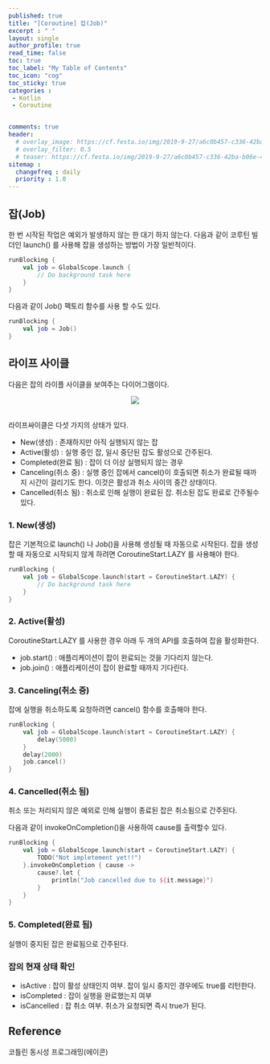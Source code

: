 ```yaml
---
published: true
title: "[Coroutine] 잡(Job)"
excerpt : " "
layout: single
author_profile: true
read_time: false
toc: true
toc_label: "My Table of Contents"
toc_icon: "cog"
toc_sticky: true
categories :
 - Kotlin
 - Coroutine


comments: true
header:
  # overlay_image: https://cf.festa.io/img/2019-9-27/a6c0b457-c336-42ba-b06e-462de90ada91.jpg
  # overlay_filter: 0.5
  # teaser: https://cf.festa.io/img/2019-9-27/a6c0b457-c336-42ba-b06e-462de90ada91.jpg
sitemap :
  changefreq : daily
  priority : 1.0
---
```


## 잡(Job)

한 번 시작된 작업은 예외가 발생하지 않는 한 대기 하지 않는다. 다음과 같이 코루틴 빌더인 launch() 를 사용해 잡을 생성하는 방법이 가장 일반적이다.

~~~kotlin
runBlocking {
    val job = GlobalScope.launch {
        // Do background task here
    }
}
~~~

다음과 같이 Job() 팩토리 함수를 사용 할 수도 있다.

~~~kotlin
runBlocking {
    val job = Job()
}
~~~

## 라이프 사이클

다음은 잡의 라이플 사이클을 보여주는 다이어그램이다.

<div align="center">
  <img src="https://thdev.tech/images/posts/2019/04/Init-Coroutines-Job/coroutine-job.png">
</div>
<br>

라이프싸이클은 다섯 가지의 상태가 있다.

- New(생성) : 존재하지만 아직 실행되지 않는 잡
- Active(활성) : 실행 중인 잡, 일시 중단된 잡도 활성으로 간주된다.
- Completed(완료 됨) : 잡이 더 이상 실행되지 않는 경우
- Canceling(취소 중) : 실행 중인 잡에서 cancel()이 호출되면 취소가 완료될 때까지 시간이 걸리기도 한다. 이것은 활성과 취소 사이의 중간 상태이다.
- Cancelled(취소 됨) : 취소로 인해 실행이 완료된 잡. 취소된 잡도 완료로 간주될수 있다.

### 1. New(생성)

잡은 기본적으로 launch() 나 Job()을 사용해 생성될 때 자동으로 시작된다. 잡을 생성할 때 자동으로 시작되지 않게 하려면 CoroutineStart.LAZY 를 사용해야 한다.

~~~kotlin
runBlocking {
    val job = GlobalScope.launch(start = CoroutineStart.LAZY) {
        // Do background task here
    }
}
~~~

### 2. Active(활성)

CoroutineStart.LAZY 를 사용한 경우 아래 두 개의 API를 호출하여 잡을 활성화한다.

- job.start() : 애플리케이션이 잡이 완료되는 것을 기다리지 않는다.
- job.join() : 애플리케이션이 잡이 완료할 때까지 기다린다.

### 3. Canceling(취소 중)

잡에 실행을 취소하도록 요청하려면 cancel() 함수를 호출해야 한다.

~~~kotlin
runBlocking {
    val job = GlobalScope.launch(start = CoroutineStart.LAZY) {
        delay(5000)
    }
    delay(2000)
    job.cancel()
}
~~~

### 4. Cancelled(취소 됨)

취소 또는 처리되지 않은 예외로 인해 실행이 종료된 잡은 취소됨으로 간주된다.

다음과 같이 invokeOnCompletion()을 사용하여 cause를 출력할수 있다.

~~~kotlin
runBlocking {
    val job = GlobalScope.launch(start = CoroutineStart.LAZY) {
        TODO("Not impletement yet!!")
    }.invokeOnCompletion { cause ->
        cause?.let {
            println("Job cancelled due to ${it.message}")
        }
    }
}
~~~

### 5. Completed(완료 됨)

실행이 중지된 잡은 완료됨으로 간주된다.

### 잡의 현재 상태 확인

- isActive : 잡이 활성 상태인지 여부. 잡이 일시 중지인 경우에도 true를 리턴한다.
- isCompleted : 잡이 실행을 완료했는지 여부
- isCancelled : 잡 취소 여부. 취소가 요청되면 즉시 true가 된다.

## Reference

코틀린 동시성 프로그래밍(에이콘)
  